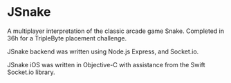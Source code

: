 # JSnake
A multiplayer interpretation of the classic arcade game Snake. Completed in 36h for a TripleByte placement challenge.

JSnake backend was written using Node.js Express, and Socket.io.

JSnake iOS was written in Objective-C with assistance from the Swift Socket.io library.
